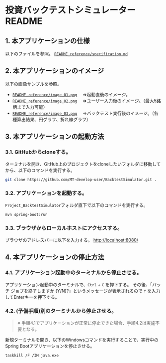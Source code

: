 # 投資バックテストシミュレーター README

## 1. 本アプリケーションの仕様

以下のファイルを参照。
[`README_reference/specification.md`](README_reference/specification.md)

## 2. 本アプリケーションのイメージ

以下の画像サンプルを参照。
- [`README_reference/image_01.png`](README_reference/image_01.png)
　⇒起動直後のイメージ。
- [`README_reference/image_02.png`](README_reference/image_02.png)
　⇒ユーザー入力後のイメージ。（最大5銘柄まで入力可能）
- [`README_reference/image_03.png`](README_reference/image_03.png)
　⇒バックテスト実行後のイメージ。（各種算出結果、円グラフ、折れ線グラフ）

## 3. 本アプリケーションの起動方法

### 3.1. GitHubからcloneする。

ターミナルを開き、GitHub上のプロジェクトをcloneしたいフォルダに移動してから、以下のコマンドを実行する。
```sh
git clone https://github.com/MT-develop-user/BacktestSimulator.git .
```

### 3.2. アプリケーションを起動する。

`Project_BacktestSimulator`フォルダ直下で以下のコマンドを実行する。
```sh
mvn spring-boot:run
```

### 3.3. ブラウザからローカルホストにアクセスする。

ブラウザのアドレスバーに以下を入力する。
<http://localhost:8080/>

## 4. 本アプリケーションの停止方法

### 4.1. アプリケーション起動中のターミナルから停止させる。

アプリケーション起動中のターミナルで、`Ctrl` + `C` を押下する。
その後、「バッチ ジョブを終了しますか (Y/N)?」というメッセージが表示されるので `Y` を入力してEnterキーを押下する。

### 4.2. (予備手順)別のターミナルから停止させる。

> ※ 手順4.1でアプリケーションが正常に停止できた場合、手順4.2は実施不要となる。

新規ターミナルを開き、以下のWindowsコマンドを実行することで、実行中のSpring Bootアプリケーションを停止させる。
```sh
taskkill /F /IM java.exe
```